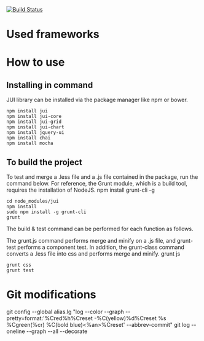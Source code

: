 [![Build Status](https://travis-ci.org/tinel-c/team-manager.svg?branch=master)](https://travis-ci.org/tinel-c/team-manager)

# Used frameworks

# How to use

## Installing in command

JUI library can be installed via the package manager like npm or bower.

```
npm install jui
npm install jui-core
npm install jui-grid
npm install jui-chart
npm install jquery-ui
npm install chai
npm install mocha
```

## To build the project

To test and merge a .less file and a .js file contained in the package, run the command below.
For reference, the Grunt module, which is a build tool, requires the installation of NodeJS. npm install grunt-cli -g

```
cd node_modules/jui
npm install
sudo npm install -g grunt-cli
grunt
```

The build & test command can be performed for each function as follows.

The grunt.js command performs merge and minify on a .js file, and grunt-test performs a component test.
In addition, the grunt-class command converts a .less file into css and performs merge and minify. grunt js

```
grunt css
grunt test
```

# Git modifications

git config --global alias.lg "log --color --graph --pretty=format:'%Cred%h%Creset -%C(yellow)%d%Creset %s %Cgreen(%cr) %C(bold blue)<%an>%Creset' --abbrev-commit"
git log --oneline --graph --all --decorate
